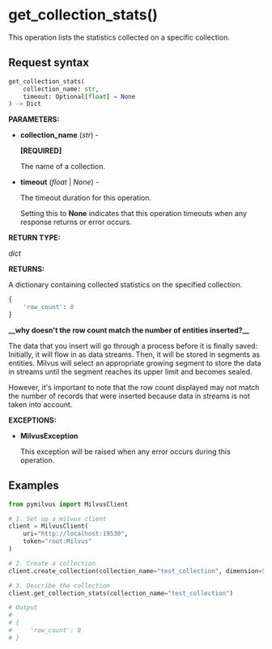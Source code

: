 
# get_collection_stats()

This operation lists the statistics collected on a specific collection.

## Request syntax

```python
get_collection_stats(
    collection_name: str, 
    timeout: Optional[float] = None
) -> Dict
```

__PARAMETERS:__

- __collection_name__ (_str_) -

    __[REQUIRED]__

    The name of a collection.

- __timeout__ (_float_ | _None_) -

    The timeout duration for this operation. 

    Setting this to __None__ indicates that this operation timeouts when any response returns or error occurs.

__RETURN TYPE:__

_dict_

__RETURNS:__

A dictionary containing collected statistics on the specified collection.

```python
{
    'row_count': 0
}
```

<div class="admonition note">

<p><b>__why doesn't the row count match the number of entities inserted?__</b></p>

<p>The data that you insert will go through a process before it is finally saved: Initially, it will flow in as data streams. Then, it will be stored in segments as entities. Milvus will select an appropriate growing segment to store the data in streams until the segment reaches its upper limit and becomes sealed.</p>
<p>However, it's important to note that the row count displayed may not match the number of records that were inserted because data in streams is not taken into account.</p>

</div>

__EXCEPTIONS:__

- __MilvusException__

    This exception will be raised when any error occurs during this operation.

## Examples

```python
from pymilvus import MilvusClient

# 1. Set up a milvus client
client = MilvusClient(
    uri="http://localhost:19530",
    token="root:Milvus"
)

# 2. Create a collection
client.create_collection(collection_name="test_collection", dimension=5)

# 3. Describe the collection
client.get_collection_stats(collection_name="test_collection")

# Output
# 
# {
#     'row_count': 0
# }
```

